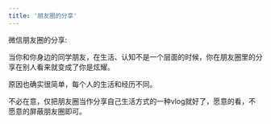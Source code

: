 ```yaml
---
title: '朋友圈的分享'
---
```


微信朋友圈的分享:  

当你和你身边的同学朋友，在生活、认知不是一个层面的时候，你在朋友圈里的分享在别人看来就变成了你是炫耀。  

原因也确实很简单，每个人的生活和经历不同。

不必在意，仅把朋友圈当作分享自己生活方式的一种vlog就好了，愿意的看，不愿意的屏蔽朋友圈即可。
